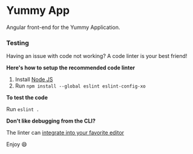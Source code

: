 # Yummy App

Angular front-end for the Yummy Application.

### Testing
Having an issue with code not working?
A code linter is your best friend!

**Here's how to setup the recommended code linter**

1. Install [Node JS](https://nodejs.org)
2. Run `npm install --global eslint eslint-config-xo`

**To test the code**

Run `eslint .`

**Don't like debugging from the CLI?**

The linter can [integrate into your favorite editor](http://eslint.org/docs/user-guide/integrations)

Enjoy :smile:
